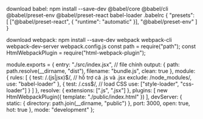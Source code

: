 download babel: npm install --save-dev @babel/core @babel/cli @babel/preset-env @babel/preset-react babel-loader
.babelrc
{
  "presets": [
    ["@babel/preset-react", { "runtime": "automatic" }],
    "@babel/preset-env"
  ]
}

download webpack: npm install --save-dev webpack webpack-cli webpack-dev-server
webpack.config.js
const path = require("path");
const HtmlWebpackPlugin = require("html-webpack-plugin");

module.exports = {
  entry: "./src/index.jsx", // file chính
  output: {
    path: path.resolve(__dirname, "dist"),
    filename: "bundle.js",
    clean: true
  },
  module: {
    rules: [
      {
        test: /\.(js|jsx)$/, // hỗ trợ cả .js và .jsx
        exclude: /node_modules/,
        use: "babel-loader"
      },
      {
        test: /\.css$/, // load CSS
        use: ["style-loader", "css-loader"]
      }
    ]
  },
  resolve: {
    extensions: [".js", ".jsx"]
  },
  plugins: [
    new HtmlWebpackPlugin({
      template: "./public/index.html"
    })
  ],
  devServer: {
    static: {
      directory: path.join(__dirname, "public")
    },
    port: 3000,
    open: true,
    hot: true
  },
  mode: "development"
};


